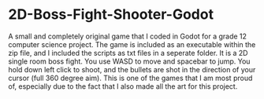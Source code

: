 # 2D-Boss-Fight-Shooter-Godot
A small and completely original game that I coded in Godot for a grade 12 computer science project. 
The game is included as an executable within the zip file, and I included the scripts as txt files in a seperate folder.
It is a 2D single room boss fight. You use WASD to move and spacebar to jump. You hold down left click to shoot, and the bullets are shot in the direction of your cursor (full 360 degree aim).
This is one of the games that I am most proud of, especially due to the fact that I also made all the art for this project.

